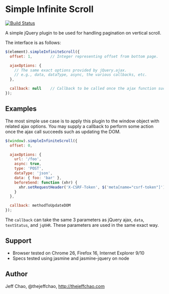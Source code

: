 # Simple Infinite Scroll

[![Build Status](https://travis-ci.org/jnaru/simple-infinite-scroll.png)](https://travis-ci.org/[jnaru]/[simple-infinite-scroll])

A simple jQuery plugin to be used for handling pagination on vertical scroll.

The interface is as follows:

```javascript
$(element).simpleInfiniteScroll({
  offset: 1,        // Integer representing offset from bottom page.

  ajaxOptions: {
    // The same exact options provided by jQuery.ajax.
    // e.g., data, dataType, async, the various callbacks, etc.
  },

  callback: null    // Callback to be called once the ajax function succeeds.
});
```

Examples
----------

The most simple use case is to apply this plugin to the window object with
related ajax options. You may supply a callback to perform some action
once the ajax call succeeds such as updating the DOM.

```javascript
$(window).simpleInfiniteScroll({
  offset: 0,

  ajaxOptions: {
    url: '/foo',
    async: true,
    type: 'POST',
    dataType: 'json',
    data: { foo: 'bar' },
    beforeSend: function (xhr) {
      xhr.setRequestHeader('X-CSRF-Token', $('meta[name="csrf-token"]').attr('content'));
    }
  },

  callback: methodToUpdateDOM
});
```

The `callback` can take the same 3 parameters as jQuery ajax, `data`, `textStatus`, and `jqXHR`. These parameters are used in the same exact way.

Support
----------

- Browser tested on Chrome 26, Firefox 16, Internet Explorer 9/10
- Specs tested using jasmine and jasmine-jquery on node

Author
----------

Jeff Chao, @thejeffchao, http://thejeffchao.com
